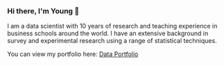 ### Hi there, I'm Young 👋

I am a data scientist with 10 years of research and teaching experience in business schools around the world. I have an extensive background in survey and experimental research using a range of statistical techniques. 

You can view my portfolio here: [Data Portfolio](https://bloonsinthesky.github.io/)
